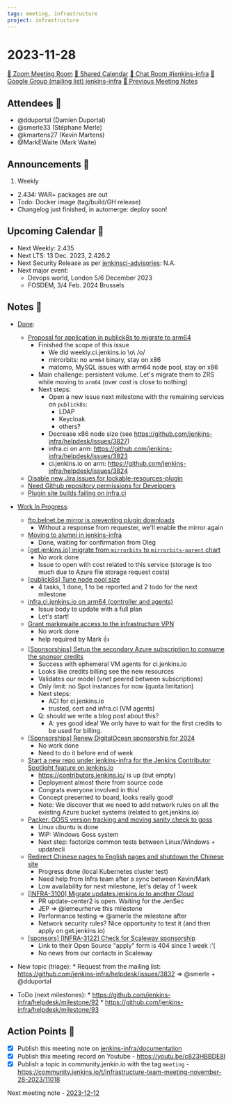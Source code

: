 ```yaml
---
tags: meeting, infrastructure
project: infrastructure
---
```

<!-- markdownlint-disable MD026-->

# 2023-11-28

[:movie_camera: Zoom Meeting Room](https://zoom.us/j/92454301214?pwd=aEVoUi9EanpaakN3L1ZxRlpDQk5Ddz09)
[:calendar: Shared Calendar](https://jenkins.io/event-calendar/)
[:speech_balloon: Chat Room #jenkins-infra](https://matrix.to/#/#jenkins-infra:matrix.org)
[:email: Google Group (mailing list) jenkins-infra](https://groups.google.com/g/jenkins-infra)
[🧠 Previous Meeting Notes](https://github.com/jenkins-infra/documentation/blob/main/meetings/2023-11-21.md)

## Attendees 👥

<!-- Handles are community.jenkins.io handles -->

* @dduportal (Damien Duportal)
* @smerle33 (Stéphane Merle)
* @kmartens27 (Kevin Martens)
* @MarkEWaite (Mark Waite)

## Announcements :loudspeaker:

1. Weekly
  * 2.434: WAR+ packages are out
  * Todo: Docker image (tag/build/GH release)
  * Changelog just finished, in automerge: deploy soon!

## Upcoming Calendar 📆

* Next Weekly: 2.435
* Next LTS: 13 Dec. 2023, 2.426.2
* Next Security Release as per [jenkinsci-advisories](https://groups.google.com/g/jenkinsci-advisories): N.A.
* Next major event:
  * Devops world, London 5/6 December 2023
  * FOSDEM, 3/4 Feb. 2024 Brussels

## Notes :book:

* [Done](https://github.com/jenkins-infra/helpdesk/milestone/91?closed=1):
    * [Proposal for application in publick8s to migrate to arm64](https://github.com/jenkins-infra/helpdesk/issues/3619)
        * Finished the scope of this issue
            * We did weekly.ci.jenkins.io \o\ /o/
            * mirrorbits: no `arm64` binary, stay on x86
            * matomo, MySQL issues with arm64 node pool, stay on x86
        * Main challenge: persistent volume. Let's migrate them to ZRS while moving to `arm64` (over cost is close to nothing)
        * Next steps:
            * Open a new issue next milestone with the remaining services on `publick8s`:
                * LDAP
                * Keycloak
                * others?
            * Decrease x86 node size (see https://github.com/jenkins-infra/helpdesk/issues/3827)
            * infra.ci on arm: https://github.com/jenkins-infra/helpdesk/issues/3823
            * ci.jenkins.io on arm: https://github.com/jenkins-infra/helpdesk/issues/3824
  * [Disable new Jira issues for lockable-resources-plugin](https://github.com/jenkins-infra/helpdesk/issues/3834)
  * [Need Github repository permissions for Developers](https://github.com/jenkins-infra/helpdesk/issues/3831)
  * [Plugin site builds failing on infra.ci](https://github.com/jenkins-infra/helpdesk/issues/3816)
  

* [Work In Progress](https://github.com/jenkins-infra/helpdesk/milestone/91):
  * [ftp.belnet.be mirror is preventing plugin downloads](https://github.com/jenkins-infra/helpdesk/issues/3830)
      * Without a response from requester, we'll enable the mirror again
  * [Moving to alumni in jenkins-infra](https://github.com/jenkins-infra/helpdesk/issues/3829)
      * Done, waiting for confirmation from Oleg
  * [[get.jenkins.io] migrate from `mirrorbits` to `mirrorbits-parent` chart](https://github.com/jenkins-infra/helpdesk/issues/3828)
      * No work done
      * Issue to open with cost related to this service (storage is too much due to Azure file storage request costs)
  * [[publick8s] Tune node pool size](https://github.com/jenkins-infra/helpdesk/issues/3827)
      * 4 tasks, 1 done, 1 to be reported and 2 todo for the next milestone
  * [infra.ci.jenkins.io on arm64 (controller and agents)](https://github.com/jenkins-infra/helpdesk/issues/3823)
      * Issue body to update with a full plan
      * Let's start!
  * [Grant markewaite access to the infrastructure VPN](https://github.com/jenkins-infra/helpdesk/issues/3819)
      * No work done
      * help required by Mark :+1: 
  * [[Sponsorships] Setup the secondary Azure subscription to consume the sponsor credits](https://github.com/jenkins-infra/helpdesk/issues/3818)
      * Success with ephemeral VM agents for ci.jenkins.io
      * Looks like credits billing see the new resources
      * Validates our model (vnet peered between subscriptions)
      * Only limit: no Spot instances for now (quota limitation)
      * Next steps:
          * ACI for ci.jenkins.io
          * trusted, cert and infra.ci (VM agents)
      * Q: should we write a blog post about this?
          * A: yes good idea! We only have to wait for the first credits to be used for billing.
  * [[Sponsorships] Renew DigitalOcean sponsorship for 2024](https://github.com/jenkins-infra/helpdesk/issues/3817)
      * No work done
      * Need to do it before end of week
  * [Start a new repo under jenkins-infra for the Jenkins Contributor Spotlight feature on jenkins.io](https://github.com/jenkins-infra/helpdesk/issues/3809)
      * https://contributors.jenkins.io/ is up (but empty)
      * Deployment almost there from source code
      * Congrats everyone involved in this!
      * Concept presented to board, looks really good!
      * Note: We discover that we need to add network rules on all the existing Azure bucket systems (related to get.jenkins.io)
  * [Packer: GOSS version tracking and moving sanity check to goss](https://github.com/jenkins-infra/helpdesk/issues/3763)
      * Linux ubuntu is done
      * WiP: Windows Goss system
      * Next step: factorize common tests between Linux/Windows + updatecli
  * [Redirect Chinese pages to English pages and shutdown the Chinese site](https://github.com/jenkins-infra/helpdesk/issues/3379)
      * Progress done (local Kubernetes cluster test)
      * Need help from Infra team after a sync between Kevin/Mark
      * Low availability for next milestone, let's delay of 1 week
  * [[INFRA-3100] Migrate updates.jenkins.io to another Cloud](https://github.com/jenkins-infra/helpdesk/issues/2649)
      * PR update-center2 is open. Waiting for the JenSec
      * JEP => @lemeurherve this milestone
      * Performance testing => @smerle the milestone after
      * Network security rules? Nice opportunity to test it (and then apply on get.jenkins.io)
  * [[sponsors] [INFRA-3122] Check for Scaleway sponsorship](https://github.com/jenkins-infra/helpdesk/issues/2668)
      * Link to their Open Source "apply" form is 404 since 1 week :'(
      * No news from our contacts in Scaleway

* New topic (triage):
      * Request from the mailing list: https://github.com/jenkins-infra/helpdesk/issues/3832 => @smerle + @dduportal

* ToDo (next milestones):
      * https://github.com/jenkins-infra/helpdesk/milestone/92
      * https://github.com/jenkins-infra/helpdesk/milestone/93

## Action Points :muscle:

<!-- How To: https://github.com/jenkins-infra/runbooks/tree/main/meetings -->
* [x] Publish this meeting note on [jenkins-infra/documentation](https://github.com/jenkins-infra/documentation) 
* [x] Publish this meeting record on Youtube - https://youtu.be/c823HBBDE8I
* [x] Publish a topic in community.jenkin.io with the tag `meeting` - https://community.jenkins.io/t/infrastructure-team-meeting-november-28-2023/11018

Next meeting note - [2023-12-12](https://github.com/jenkins-infra/documentation/blob/main/meetings/2023-12-12.md) 
